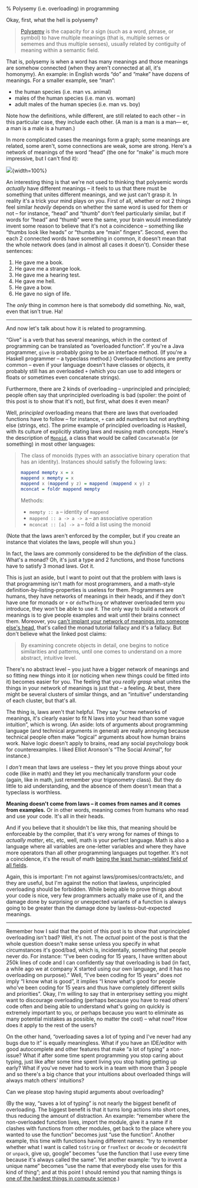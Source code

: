 % Polysemy (i.e. overloading) in programming

Okay, first, what the hell is polysemy?

> [Polysemy](@w) is the capacity for a sign (such as a word, phrase, or symbol) to have multiple meanings (that is, multiple semes or sememes and thus multiple senses), usually related by contiguity of meaning within a semantic field.

That is, polysemy is when a word has many meanings and those meanings are somehow connected (when they aren't connected at all, it's homonymy). An example: in English words “do” and “make” have dozens of meanings. For a smaller example, see “man”:

  * the human species (i.e. man vs. animal)
  * males of the human species (i.e. man vs. woman)
  * adult males of the human species (i.e. man vs. boy)

Note how the definitions, while different, are still related to each other – in this particular case, they include each other. (A man is a man is a man— er, a man is a male is a human.)

In more complicated cases the meanings form a graph; some meanings are related, some aren't, some connections are weak, some are strong. Here's a network of meanings of the word “head” (the one for “make” is much more impressive, but I can't find it):

![](https://i.imgur.com/MJqS2GS.jpg){width=100%}

An interesting thing is that we're not used to thinking that polysemic words *actually* have different meanings – it feels to us that there must be something that unites different meanings, and we just can't grasp it. In reality it's a trick your mind plays on you. First of all, whether or not 2 things feel similar *heavily* depends on whether the same word is used for them or not – for instance, “head” and “thumb” don't feel particularly similar, but if words for “head” and “thumb” were the same, your brain would immediately invent some reason to believe that it's not a coincidence – something like “thumbs look like heads” or “thumbs are “main” fingers”. Second, even tho each 2 connected words have something in common, it doesn't mean that the whole network does (and in almost all cases it doesn't). Consider these sentences:

  1. He gave me a book.
  2. He gave me a strange look.
  3. He gave me a hearing test.
  4. He gave me hell.
  5. He gave a bow.
  6. He gave no sign of life.

The *only* thing in common here is that somebody did something. No, wait, even that isn't true. Ha!

-----------------------------------------------------------------------------

And now let's talk about how it is related to programming.

“Give” is a verb that has several meanings, which in the context of programming can be translated as “overloaded function”. If you're a Java programmer, `give` is probably going to be an interface method. (If you're a Haskell programmer – a typeclass method.) Overloaded functions are pretty common – even if your language doesn't have classes or objects, it probably still has an overloaded `+` (which you can use to add integers or floats or sometimes even concatenate strings).

Furthermore, there are 2 kinds of overloading – unprincipled and principled; people often say that unprincipled overloading is bad (spoiler: the point of this post is to show that it's not), but first, what does it even mean?

Well, *principled* overloading means that there are laws that overloaded functions have to follow – for instance, `+` can add numbers but not anything else (strings, etc). The prime example of principled overloading is Haskell, with its culture of explicitly stating laws and reusing math concepts. Here's the description of [`Monoid`][], a class that would be called `Concatenable` (or something) in most other languages:

[`Monoid`]: https://hackage.haskell.org/package/base/docs/Data-Monoid.html

> The class of monoids (types with an associative binary operation that has an identity). Instances should satisfy the following laws:
> 
> ~~~ haskell
> mappend mempty x = x
> mappend x mempty = x
> mappend x (mappend y z) = mappend (mappend x y) z
> mconcat = foldr mappend mempty
> ~~~
> 
> Methods:
>
> * `mempty :: a` – identity of `mappend`
> * `mappend :: a -> a -> a` – an associative operation
> * `mconcat :: [a] -> a` – fold a list using the monoid

(Note that the laws aren't enforced by the compiler, but if you create an instance that violates the laws, people will shun you.)

In fact, the laws are commonly considered to be the *definition* of the class. What's a monad? Oh, it's just a type and 2 functions, and those functions have to satisfy 3 monad laws. Got it.

This is just an aside, but I want to point out that the problem with laws is that programming isn't math for most programmers, and a math-style definition-by-listing-properties is useless for them. Programmers are humans, they have networks of meanings in their heads, and if they don't have one for monads or `+` or `doTheThing` or whatever overloaded term you introduce, they won't be able to use it. The only way to build a network of meanings is to give people examples and wait until their brains connect them. Moreover, you [can't implant your network of meanings into someone else's head](https://byorgey.wordpress.com/2009/01/12/abstraction-intuition-and-the-monad-tutorial-fallacy/), that's called the monad tutorial fallacy and it's a fallacy. But don't believe what the linked post claims:

> By examining concrete objects in detail, one begins to notice similarities and patterns, until one comes to understand on a more abstract, intuitive level.

There's no abstract level – you just have a bigger network of meanings and so fitting new things into it (or noticing when new things could be fitted into it) becomes easier for you. The feeling that you *really grasp* what unites the things in your network of meanings is just that – a feeling. At best, there might be several clusters of similar things, and an “intuitive” understanding of each cluster, but that's all.

The thing is, laws aren't that helpful. They say “screw networks of meanings, it's clearly easier to fit N laws into your head than some vague intuition”, which is wrong. (An aside: lots of arguments about programming language (and technical arguments in general) are really annoying because technical people often make “logical” arguments about how human brains work. Naive logic doesn't apply to brains, read any social psychology book for counterexamples. I liked Elliot Aronson's “The Social Animal”, for instance.)

I *don't* mean that laws are useless – they let you prove things about your code (like in math) and they let you mechanically transform your code (again, like in math, just remember your trigonometry class). But they do little to aid understanding, and the absence of them doesn't mean that a typeclass is worthless.

**Meaning doesn't come from laws – it comes from names and it comes from examples.** Or in other words, meaning comes from humans who read and use your code. It's all in their heads.

And if you believe that it shouldn't be like this, that meaning should be enforceable by the compiler, that it's very wrong for names of things to *actually matter*, etc, etc, well, math is your perfect language. Math is also a language where all variables are one-letter variables and where they have more operators than all other programming languages put together. It's not a coincidence, it's the result of math [being the least human-related field of all fields][xkcd Purity].

[xkcd Purity]: https://xkcd.com/435/

Again, this is important: I'm not against laws/promises/contracts/etc, and they are useful, but I'm against the notion that lawless, unprincipled overloading should be forbidden. While being able to prove things about your code is nice, very few programmers actually make use of it, and the damage done by surprising or unexpected variants of a function is always going to be greater than the damage done by lawless-but-expected meanings.

-----------------------------------------------------------------------------

Remember how I said that the point of this post is to show that unprincipled overloading isn't bad? Well, it's not. The *actual* point of the post is that the whole question doesn't make sense unless you specify in what circumstances it's good/bad, which is, incidentally, something that people never do. For instance: “I've been coding for 15 years, I have written about 250k lines of code and I can confidently say that overloading is bad (in fact, a while ago we at company X started using our own language, and it has no overloading on purpose).” Well, “I've been coding for 15 years” does *not* imply “I know what is good”, it implies “I know what's good for people who've been coding for 15 years and thus have completely different skills and priorities”. Okay, I'm willing to say that in enterprisey setting you might want to discourage overloading (perhaps because you have to read others' code often and being able to understand what's going on quickly is extremely important to you, or perhaps because you want to eliminate as many potential mistakes as possible, no matter the cost) – what now? How does it apply to the rest of the users?

On the other hand, “overloading saves a lot of typing and I've never had any bugs due to it” is equally meaningless. What if you have an IDE/editor with good autocomplete and other features that make “a lot of typing” a non-issue? What if after some time spent programming you stop caring about typing, just like after some time spent living you stop hating getting up early? What if you've never had to work in a team with more than 3 people and so there's a big chance that your intuitions about overloaded things will always match others' intuitions?

Can we please stop having stupid arguments about overloading?

(By the way, “saves a lot of typing” is not nearly the biggest benefit of overloading. The biggest benefit is that it turns long actions into short ones, thus reducing the amount of distraction. An example: “remember where the non-overloaded function lives, import the module, give it a name if it clashes with functions from other modules, get back to the place where you wanted to use the function” becomes just “use the function”. Another example, this time with functions having different names: “try to remember whether what I want is called `toString` or `fromText` or `decode` or `decodeUtf8` or `unpack`, give up, google” becomes “use the function that I use every time because it's always called the same”. Yet another example: “try to invent a unique name” becomes “use the name that everybody else uses for this kind of thing”; and at this point I should remind you that naming things is [one of the hardest things in compute science][hard].)

[hard]: https://twitter.com/codinghorror/status/506010907021828096
